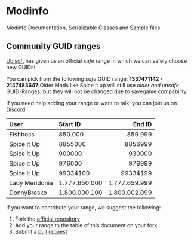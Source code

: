 # Modinfo
 Modinfo Documentation, Serializable Classes and Sample files

## Community GUID ranges

[Ubisoft](https://anno-union.com/en/new-anno-union-history-edition-update-anno-afternoon/) has given us an official *safe* range in which we can safely choose new GUIDs! 

You can pick from the following *safe* GUID range: **1337471142 - 2147483647**
Older Mods like Spice it up will still use *older and unsafe* GUID-Ranges, but they will not be changed due to savegame compability. 

If you need help adding your range or want to talk, you can join us on [Discord](https://discord.gg/KEVaVby)


| User           | Start ID      |        End ID |
| :------------- | :------------ | ------------: |
| Fishboss       | 850.000       |       859.999 |
| Spice it Up    | 8855000       | 8856999       |
| Spice it Up    | 900000        | 930000        |
| Spice it Up    | 976000        | 976999        |
| Spice it Up    | 99334100      | 99334199      |
| Lady Meridonia | 1.777.650.000 | 1.777.659.999 |
| DonnyBresko    | 1.800.000.100 | 1.800.002.099 |




If you want to contribute your range, we suggest the following:

1. Fork the [official repository](https://github.com/taubenangriff/Modinfo/fork)
2. Add your range to the table of this document on your fork
3. Submit a [pull request](https://github.com/taubenangriff/Modinfo/pulls)


